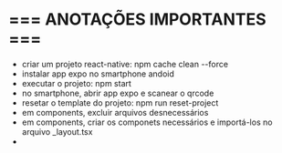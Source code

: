 # === ANOTAÇÕES IMPORTANTES ===

- criar um projeto react-native: npm cache clean --force
- instalar app expo no smartphone andoid
- executar o projeto: npm start
- no smartphone, abrir app expo e scanear o qrcode
- resetar o template do projeto: npm run reset-project
- em components, excluir arquivos desnecessários
- em components, criar os componets necessários e importá-los no arquivo _layout.tsx
- 